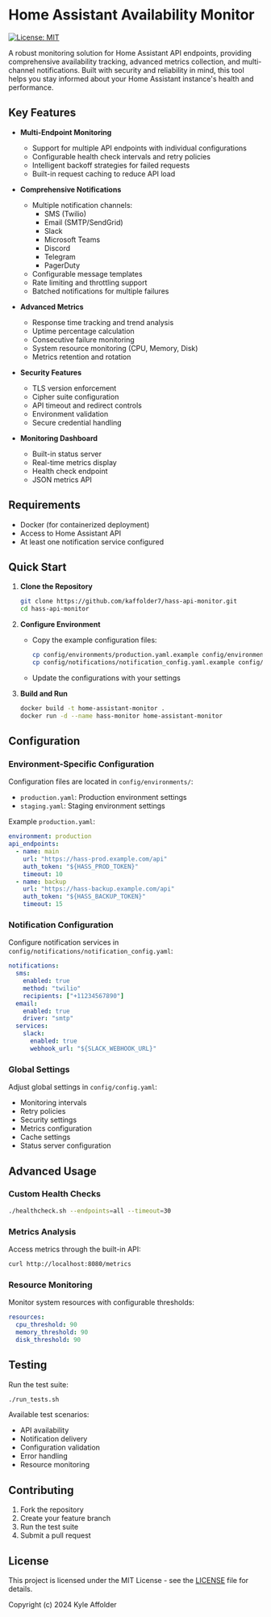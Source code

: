 # Home Assistant Availability Monitor

[![License: MIT](https://img.shields.io/badge/License-MIT-yellow.svg)](https://opensource.org/licenses/MIT)

A robust monitoring solution for Home Assistant API endpoints, providing comprehensive availability tracking, advanced metrics collection, and multi-channel notifications. Built with security and reliability in mind, this tool helps you stay informed about your Home Assistant instance's health and performance.

## Key Features

- **Multi-Endpoint Monitoring**
  - Support for multiple API endpoints with individual configurations
  - Configurable health check intervals and retry policies
  - Intelligent backoff strategies for failed requests
  - Built-in request caching to reduce API load

- **Comprehensive Notifications**
  - Multiple notification channels:
    - SMS (Twilio)
    - Email (SMTP/SendGrid)
    - Slack
    - Microsoft Teams
    - Discord
    - Telegram
    - PagerDuty
  - Configurable message templates
  - Rate limiting and throttling support
  - Batched notifications for multiple failures

- **Advanced Metrics**
  - Response time tracking and trend analysis
  - Uptime percentage calculation
  - Consecutive failure monitoring
  - System resource monitoring (CPU, Memory, Disk)
  - Metrics retention and rotation

- **Security Features**
  - TLS version enforcement
  - Cipher suite configuration
  - API timeout and redirect controls
  - Environment validation
  - Secure credential handling

- **Monitoring Dashboard**
  - Built-in status server
  - Real-time metrics display
  - Health check endpoint
  - JSON metrics API

## Requirements

- Docker (for containerized deployment)
- Access to Home Assistant API
- At least one notification service configured

## Quick Start

1. **Clone the Repository**
   ```bash
   git clone https://github.com/kaffolder7/hass-api-monitor.git
   cd hass-api-monitor
   ```

2. **Configure Environment**
   - Copy the example configuration files:
     ```bash
     cp config/environments/production.yaml.example config/environments/production.yaml
     cp config/notifications/notification_config.yaml.example config/notifications/notification_config.yaml
     ```
   - Update the configurations with your settings

3. **Build and Run**
   ```bash
   docker build -t home-assistant-monitor .
   docker run -d --name hass-monitor home-assistant-monitor
   ```

## Configuration

### Environment-Specific Configuration
Configuration files are located in `config/environments/`:
- `production.yaml`: Production environment settings
- `staging.yaml`: Staging environment settings

Example `production.yaml`:
```yaml
environment: production
api_endpoints:
  - name: main
    url: "https://hass-prod.example.com/api"
    auth_token: "${HASS_PROD_TOKEN}"
    timeout: 10
  - name: backup
    url: "https://hass-backup.example.com/api"
    auth_token: "${HASS_BACKUP_TOKEN}"
    timeout: 15
```

### Notification Configuration
Configure notification services in `config/notifications/notification_config.yaml`:
```yaml
notifications:
  sms:
    enabled: true
    method: "twilio"
    recipients: ["+11234567890"]
  email:
    enabled: true
    driver: "smtp"
  services:
    slack:
      enabled: true
      webhook_url: "${SLACK_WEBHOOK_URL}"
```

### Global Settings
Adjust global settings in `config/config.yaml`:
- Monitoring intervals
- Retry policies
- Security settings
- Metrics configuration
- Cache settings
- Status server configuration

## Advanced Usage

### Custom Health Checks
```bash
./healthcheck.sh --endpoints=all --timeout=30
```

### Metrics Analysis
Access metrics through the built-in API:
```bash
curl http://localhost:8080/metrics
```

### Resource Monitoring
Monitor system resources with configurable thresholds:
```yaml
resources:
  cpu_threshold: 90
  memory_threshold: 90
  disk_threshold: 90
```

## Testing

Run the test suite:
```bash
./run_tests.sh
```

Available test scenarios:
- API availability
- Notification delivery
- Configuration validation
- Error handling
- Resource monitoring

## Contributing

1. Fork the repository
2. Create your feature branch
3. Run the test suite
4. Submit a pull request

## License

This project is licensed under the MIT License - see the [LICENSE](LICENSE) file for details.

Copyright (c) 2024 Kyle Affolder
